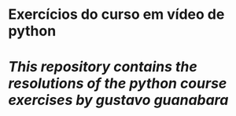 <h1> Exercícios do curso em vídeo de python <h1>


*This repository contains the resolutions of the python course exercises by gustavo guanabara* 

